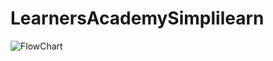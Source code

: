 # LearnersAcademySimplilearn
![FlowChart](https://user-images.githubusercontent.com/63685100/120682543-3493e180-c4ba-11eb-8b9d-10263461dc75.jpg)
